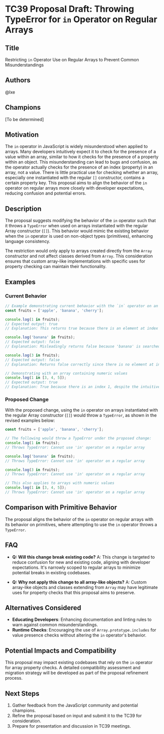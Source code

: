 # TC39 Proposal Draft: Throwing TypeError for `in` Operator on Regular Arrays

## Title
Restricting `in` Operator Use on Regular Arrays to Prevent Common Misunderstandings

## Authors
@lxe

## Champions
[To be determined]

## Motivation
The `in` operator in JavaScript is widely misunderstood when applied to arrays. Many developers intuitively expect it to check for the presence of a value within an array, similar to how it checks for the presence of a property within an object. This misunderstanding can lead to bugs and confusion, as the operator actually checks for the presence of an index (property) in an array, not a value. There is little practical use for checking whether an array, especially one instantiated with the regular `[]` constructor, contains a certain property key. This proposal aims to align the behavior of the `in` operator on regular arrays more closely with developer expectations, reducing confusion and potential errors.

## Description
The proposal suggests modifying the behavior of the `in` operator such that it throws a `TypeError` when used on arrays instantiated with the regular Array constructor (`[]`). This behavior would mimic the existing behavior when the `in` operator is used on non-object types (primitives), enhancing language consistency.

The restriction would only apply to arrays created directly from the `Array` constructor and not affect classes derived from `Array`. This consideration ensures that custom array-like implementations with specific uses for property checking can maintain their functionality.

## Examples

### Current Behavior
```javascript
// Example demonstrating current behavior with the `in` operator on an array
const fruits = ['apple', 'banana', 'cherry'];

console.log(1 in fruits);
// Expected output: true
// Explanation: This returns true because there is an element at index 1 in the array.

console.log('banana' in fruits);
// Expected output: false
// Explanation: Misleadingly returns false because 'banana' is searched for as a key (index), not a value.

console.log(3 in fruits);
// Expected output: false
// Explanation: Returns false correctly since there is no element at index 3.

// Demonstrating with an array containing numeric values
console.log(1 in [3, 4, 5]);
// Expected output: true
// Explanation: True because there is an index 1, despite the intuitive expectation to check for the presence of the value 1.
```

### Proposed Change
With the proposed change, using the `in` operator on arrays instantiated with the regular Array constructor (`[]`) would throw a `TypeError`, as shown in the revised examples below:

```javascript
const fruits = ['apple', 'banana', 'cherry'];

// The following would throw a TypeError under the proposed change:
console.log(1 in fruits);
// Throws TypeError: Cannot use 'in' operator on a regular array

console.log('banana' in fruits);
// Throws TypeError: Cannot use 'in' operator on a regular array

console.log(3 in fruits);
// Throws TypeError: Cannot use 'in' operator on a regular array

// This also applies to arrays with numeric values
console.log(1 in [3, 4, 5]);
// Throws TypeError: Cannot use 'in' operator on a regular array
```

## Comparison with Primitive Behavior
The proposal aligns the behavior of the `in` operator on regular arrays with its behavior on primitives, where attempting to use the `in` operator throws a `TypeError`.

## FAQ

- **Q: Will this change break existing code?**
  A: This change is targeted to reduce confusion for new and existing code, aligning with developer expectations. It's narrowly scoped to regular arrays to minimize potential breaks in existing codebases.

- **Q: Why not apply this change to all array-like objects?**
  A: Custom array-like objects and classes extending from `Array` may have legitimate uses for property checks that this proposal aims to preserve.

## Alternatives Considered
- **Educating Developers**: Enhancing documentation and linting rules to warn against common misunderstandings.
- **Runtime Checks**: Encouraging the use of `Array.prototype.includes` for value presence checks without altering the `in` operator's behavior.

## Potential Impacts and Compatibility
This proposal may impact existing codebases that rely on the `in` operator for array property checks. A detailed compatibility assessment and migration strategy will be developed as part of the proposal refinement process.

## Next Steps
1. Gather feedback from the JavaScript community and potential champions.
2. Refine the proposal based on input and submit it to the TC39 for consideration.
3. Prepare for presentation and discussion in TC39 meetings.
